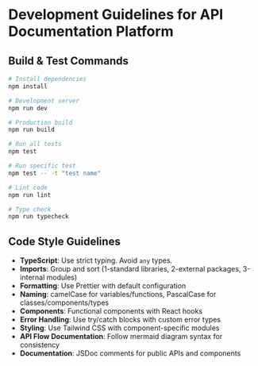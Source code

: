 # Development Guidelines for API Documentation Platform

## Build & Test Commands
```bash
# Install dependencies
npm install

# Development server
npm run dev

# Production build
npm run build

# Run all tests
npm test

# Run specific test
npm test -- -t "test name"

# Lint code
npm run lint

# Type check
npm run typecheck
```

## Code Style Guidelines
- **TypeScript**: Use strict typing. Avoid `any` types.
- **Imports**: Group and sort (1-standard libraries, 2-external packages, 3-internal modules)
- **Formatting**: Use Prettier with default configuration
- **Naming**: camelCase for variables/functions, PascalCase for classes/components/types
- **Components**: Functional components with React hooks
- **Error Handling**: Use try/catch blocks with custom error types
- **Styling**: Use Tailwind CSS with component-specific modules
- **API Flow Documentation**: Follow mermaid diagram syntax for consistency
- **Documentation**: JSDoc comments for public APIs and components